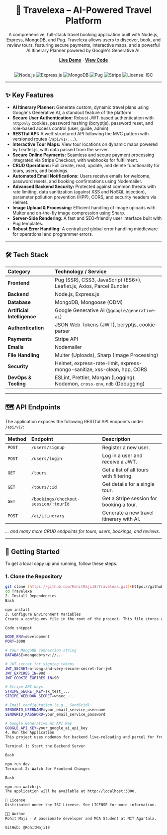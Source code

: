 <div align="center">

# 🚀 Travelexa – AI-Powered Travel Platform

<p>A comprehensive, full-stack travel booking application built with Node.js, Express, MongoDB, and Pug. Travelexa allows users to discover, book, and review tours, featuring secure payments, interactive maps, and a powerful AI Itinerary Planner powered by Google's Generative AI.</p>

<p>
  <a href="https://travelexa.onrender.com" target="_blank"><strong>Live Demo</strong></a> ·
  <a href="https://github.com/RohitMaji18/Travelexa" target="_blank"><strong>View Code</strong></a>
</p>

</div>

<br>

<div align="center">
  <img src="https://img.shields.io/badge/Node.js-339933?style=for-the-badge&logo=nodedotjs&logoColor=white" alt="Node.js">
  <img src="https://img.shields.io/badge/Express.js-000000?style=for-the-badge&logo=express&logoColor=white" alt="Express.js">
  <img src="https://img.shields.io/badge/MongoDB-47A248?style=for-the-badge&logo=mongodb&logoColor=white" alt="MongoDB">
  <img src="https://img.shields.io/badge/Pug-E3C291?style=for-the-badge&logo=pug&logoColor=black" alt="Pug">
  <img src="https://img.shields.io/badge/Stripe-626CD9?style=for-the-badge&logo=stripe&logoColor=white" alt="Stripe">
  <img src="https://img.shields.io/badge/License-ISC-yellow.svg?style=for-the-badge" alt="License: ISC">
</div>

---

## ✨ Key Features
* **AI Itinerary Planner:** Generate custom, dynamic travel plans using Google's Generative AI, a standout feature of the platform.
* **Secure User Authentication:** Robust JWT-based authentication with `httpOnly` cookies, password hashing (bcryptjs), password reset, and role-based access control (user, guide, admin).
* **RESTful API:** A well-structured API following the MVC pattern with versioned routes (`/api/v1/...`).
* **Interactive Tour Maps:** View tour locations on dynamic maps powered by Leaflet.js, with data passed from the server.
* **Secure Online Payments:** Seamless and secure payment processing integrated via Stripe Checkout, with webhooks for fulfillment.
* **CRUD Operations:** Full create, read, update, and delete functionality for tours, users, and bookings.
* **Automated Email Notifications:** Users receive emails for welcome, password resets, and booking confirmations using Nodemailer.
* **Advanced Backend Security:** Protected against common threats with rate limiting, data sanitization (against XSS and NoSQL injection), parameter pollution prevention (HPP), CORS, and security headers via Helmet.
* **Image Upload & Processing:** Efficient handling of image uploads with Multer and on-the-fly image compression using Sharp.
* **Server-Side Rendering:** A fast and SEO-friendly user interface built with Pug templates.
* **Robust Error Handling:** A centralized global error handling middleware for operational and programmer errors.

---

## 🛠️ Tech Stack

| Category                  | Technology / Service                                                                    |
| :------------------------ | :-------------------------------------------------------------------------------------- |
| **Frontend** | Pug (SSR), CSS3, JavaScript (ES6+), Leaflet.js, Axios, Parcel Bundler                      |
| **Backend** | Node.js, Express.js                                                                     |
| **Database** | MongoDB, Mongoose (ODM)                                                                 |
| **Artificial Intelligence** | Google Generative AI (`@google/generative-ai`)                                           |
| **Authentication** | JSON Web Tokens (JWT), bcryptjs, cookie-parser                                          |
| **Payments** | Stripe API                                                                              |
| **Emails** | Nodemailer                                                                              |
| **File Handling** | Multer (Uploads), Sharp (Image Processing)                                              |
| **Security** | Helmet, express-rate-limit, express-mongo-sanitize, xss-clean, hpp, CORS                |
| **DevOps & Tooling** | ESLint, Prettier, Morgan (Logging), Nodemon, `cross-env`, `ndb` (Debugging)                  |

---

## 🗺️ API Endpoints

The application exposes the following RESTful API endpoints under `/api/v1/`:

| Method | Endpoint                    | Description                                |
| :----- | :-------------------------- | :----------------------------------------- |
| `POST` | `/users/signup`             | Register a new user.                       |
| `POST` | `/users/login`              | Log in a user and receive a JWT.           |
| `GET`  | `/tours`                    | Get a list of all tours with filtering.    |
| `GET`  | `/tours/:id`                | Get details for a single tour.             |
| `GET`  | `/bookings/checkout-session/:tourId` | Get a Stripe session for booking a tour. |
| `POST` | `/ai/itinerary`             | Generate a new travel itinerary with AI.  |

*... and many more CRUD endpoints for tours, users, bookings, and reviews.*

---

## 🚀 Getting Started

To get a local copy up and running, follow these steps.

### 1. Clone the Repository
```sh
git clone [https://github.com/RohitMaji18/Travelexa.git](https://github.com/RohitMaji18/Travelexa.git)
cd Travelexa
2. Install Dependencies
Bash

npm install
3. Configure Environment Variables
Create a config.env file in the root of the project. This file stores all your secret keys and configuration variables.

Code snippet

NODE_ENV=development
PORT=3000

# Your MongoDB connection string
DATABASE=mongodb+srv://...

# JWT secret for signing tokens
JWT_SECRET=a-long-and-very-secure-secret-for-jwt
JWT_EXPIRES_IN=90d
JWT_COOKIE_EXPIRES_IN=90

# Stripe API keys
STRIPE_SECRET_KEY=sk_test_...
STRIPE_WEBHOOK_SECRET=whsec_...

# Email configuration (e.g., SendGrid)
SENDGRID_USERNAME=your_email_service_username
SENDGRID_PASSWORD=your_email_service_password

# Google Generative AI API Key
GOOGLE_API_KEY=your_google_ai_api_key
4. Run the Application
This project uses nodemon for backend live-reloading and parcel for frontend asset bundling. For the best development experience, run the backend and frontend scripts in two separate terminals.

Terminal 1: Start the Backend Server

Bash

npm run dev
Terminal 2: Watch for Frontend Changes

Bash

npm run watch:js
The application will be available at http://localhost:3000.

📄 License
Distributed under the ISC License. See LICENSE for more information.

👨‍💻 Author
Rohit Maji - A passionate developer and MCA Student at NIT Agartala.

GitHub: @RohitMaji18
